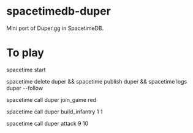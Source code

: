 # spacetimedb-duper

Mini port of Duper.gg in SpacetimeDB.

# To play

spacetime start

spacetime delete duper && spacetime publish duper && spacetime logs duper --follow

spacetime call duper join_game red

spacetime call duper build_infantry 1 1

spacetime call duper attack 9 10
